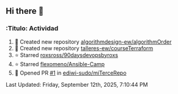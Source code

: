 ## Hi there 👋

<!--
**ediwi-sudo/ediwi-sudo** is a ✨ _special_ ✨ repository because its `README.md` (this file) appears on your GitHub profile.

Here are some ideas to get you started:

- 🔭 I’m currently working on ...
- 🌱 I’m currently learning ...
- 👯 I’m looking to collaborate on ...
- 🤔 I’m looking for help with ...
- 💬 Ask me about ...
- 📫 How to reach me: ...
- 😄 Pronouns: ...
- ⚡ Fun fact: ...
-->


### :Titulo: Actividad
<!--RECENT_ACTIVITY:start-->
1. 📔 Created new repository [algorithmdesign-ew/algorithmOrder](https://github.com/algorithmdesign-ew/algorithmOrder)
2. 📔 Created new repository [talleres-ew/courseTerraform](https://github.com/talleres-ew/courseTerraform)
3. ⭐ Starred [roxsross/90daysdevopsbyroxs](https://github.com/roxsross/90daysdevopsbyroxs)
4. ⭐ Starred [flexomeno/Ansible-Camp](https://github.com/flexomeno/Ansible-Camp)
5. 💪 Opened PR [#1](https://github.com/ediwi-sudo/miTerceRepo/pull/1) in [ediwi-sudo/miTerceRepo](https://github.com/ediwi-sudo/miTerceRepo)
<!--RECENT_ACTIVITY:end-->
<!--RECENT_ACTIVITY:last_update-->
Last Updated: Friday, September 12th, 2025, 7:10:44 PM
<!--RECENT_ACTIVITY:last_update_end-->